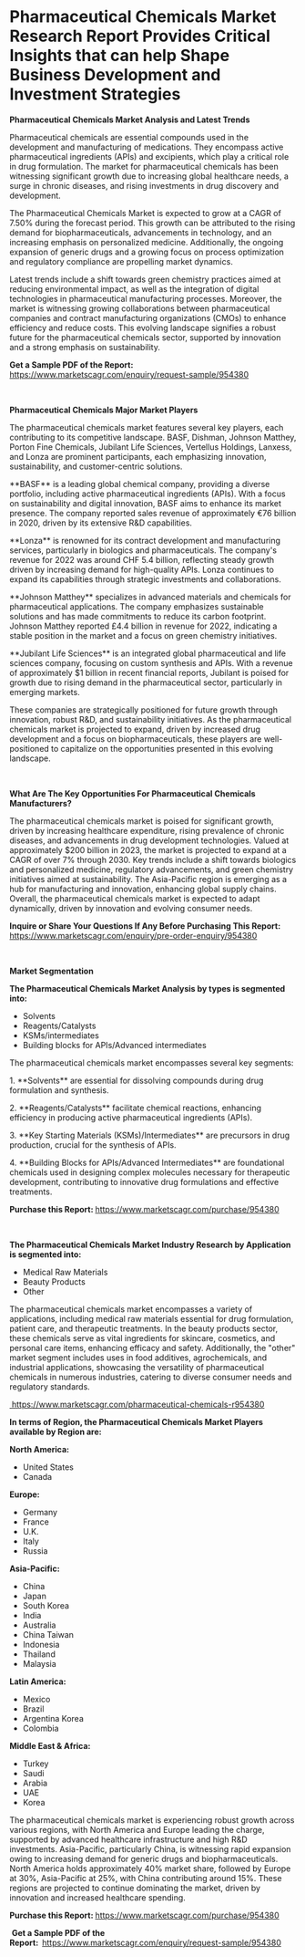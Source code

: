 <p><h1>Pharmaceutical Chemicals Market Research Report Provides Critical Insights that can help Shape Business Development and Investment Strategies</h1></p><p><strong>Pharmaceutical Chemicals Market Analysis and Latest Trends</strong></p>
<p><p>Pharmaceutical chemicals are essential compounds used in the development and manufacturing of medications. They encompass active pharmaceutical ingredients (APIs) and excipients, which play a critical role in drug formulation. The market for pharmaceutical chemicals has been witnessing significant growth due to increasing global healthcare needs, a surge in chronic diseases, and rising investments in drug discovery and development.</p><p>The Pharmaceutical Chemicals Market is expected to grow at a CAGR of 7.50% during the forecast period. This growth can be attributed to the rising demand for biopharmaceuticals, advancements in technology, and an increasing emphasis on personalized medicine. Additionally, the ongoing expansion of generic drugs and a growing focus on process optimization and regulatory compliance are propelling market dynamics.</p><p>Latest trends include a shift towards green chemistry practices aimed at reducing environmental impact, as well as the integration of digital technologies in pharmaceutical manufacturing processes. Moreover, the market is witnessing growing collaborations between pharmaceutical companies and contract manufacturing organizations (CMOs) to enhance efficiency and reduce costs. This evolving landscape signifies a robust future for the pharmaceutical chemicals sector, supported by innovation and a strong emphasis on sustainability.</p></p>
<p><strong>Get a Sample PDF of the Report:&nbsp;</strong> <a href="https://www.marketscagr.com/enquiry/request-sample/954380?utm_campaign=2039&utm_medium=2&utm_source=Github&utm_content=ia&utm_term=16042025&utm_id=pharmaceutical-chemicals">https://www.marketscagr.com/enquiry/request-sample/954380</a></p>
<p>&nbsp;</p>
<p><strong>Pharmaceutical Chemicals Major Market Players</strong></p>
<p><p>The pharmaceutical chemicals market features several key players, each contributing to its competitive landscape. BASF, Dishman, Johnson Matthey, Porton Fine Chemicals, Jubilant Life Sciences, Vertellus Holdings, Lanxess, and Lonza are prominent participants, each emphasizing innovation, sustainability, and customer-centric solutions.</p><p>**BASF** is a leading global chemical company, providing a diverse portfolio, including active pharmaceutical ingredients (APIs). With a focus on sustainability and digital innovation, BASF aims to enhance its market presence. The company reported sales revenue of approximately €76 billion in 2020, driven by its extensive R&D capabilities.</p><p>**Lonza** is renowned for its contract development and manufacturing services, particularly in biologics and pharmaceuticals. The company's revenue for 2022 was around CHF 5.4 billion, reflecting steady growth driven by increasing demand for high-quality APIs. Lonza continues to expand its capabilities through strategic investments and collaborations.</p><p>**Johnson Matthey** specializes in advanced materials and chemicals for pharmaceutical applications. The company emphasizes sustainable solutions and has made commitments to reduce its carbon footprint. Johnson Matthey reported £4.4 billion in revenue for 2022, indicating a stable position in the market and a focus on green chemistry initiatives.</p><p>**Jubilant Life Sciences** is an integrated global pharmaceutical and life sciences company, focusing on custom synthesis and APIs. With a revenue of approximately $1 billion in recent financial reports, Jubilant is poised for growth due to rising demand in the pharmaceutical sector, particularly in emerging markets.</p><p>These companies are strategically positioned for future growth through innovation, robust R&D, and sustainability initiatives. As the pharmaceutical chemicals market is projected to expand, driven by increased drug development and a focus on biopharmaceuticals, these players are well-positioned to capitalize on the opportunities presented in this evolving landscape.</p></p>
<p>&nbsp;</p>
<p><strong>What Are The Key Opportunities For Pharmaceutical Chemicals Manufacturers?</strong></p>
<p><p>The pharmaceutical chemicals market is poised for significant growth, driven by increasing healthcare expenditure, rising prevalence of chronic diseases, and advancements in drug development technologies. Valued at approximately $200 billion in 2023, the market is projected to expand at a CAGR of over 7% through 2030. Key trends include a shift towards biologics and personalized medicine, regulatory advancements, and green chemistry initiatives aimed at sustainability. The Asia-Pacific region is emerging as a hub for manufacturing and innovation, enhancing global supply chains. Overall, the pharmaceutical chemicals market is expected to adapt dynamically, driven by innovation and evolving consumer needs.</p></p>
<p><strong>Inquire or Share Your Questions If Any Before Purchasing This Report:</strong> <a href="https://www.marketscagr.com/enquiry/pre-order-enquiry/954380?utm_campaign=2039&utm_medium=2&utm_source=Github&utm_content=ia&utm_term=16042025&utm_id=pharmaceutical-chemicals">https://www.marketscagr.com/enquiry/pre-order-enquiry/954380</a></p>
<p>&nbsp;</p>
<p><strong>Market Segmentation</strong></p>
<p><strong>The Pharmaceutical Chemicals Market Analysis by types is segmented into:</strong></p>
<p><ul><li>Solvents</li><li>Reagents/Catalysts</li><li>KSMs/intermediates</li><li>Building blocks for APIs/Advanced intermediates</li></ul></p>
<p><p>The pharmaceutical chemicals market encompasses several key segments: </p><p>1. **Solvents** are essential for dissolving compounds during drug formulation and synthesis.</p><p>2. **Reagents/Catalysts** facilitate chemical reactions, enhancing efficiency in producing active pharmaceutical ingredients (APIs).</p><p>3. **Key Starting Materials (KSMs)/Intermediates** are precursors in drug production, crucial for the synthesis of APIs.</p><p>4. **Building Blocks for APIs/Advanced Intermediates** are foundational chemicals used in designing complex molecules necessary for therapeutic development, contributing to innovative drug formulations and effective treatments.</p></p>
<p><strong>Purchase this Report:&nbsp;</strong><a href="https://www.marketscagr.com/purchase/954380?utm_campaign=2039&utm_medium=2&utm_source=Github&utm_content=ia&utm_term=16042025&utm_id=pharmaceutical-chemicals">https://www.marketscagr.com/purchase/954380</a></p>
<p>&nbsp;</p>
<p><strong>The Pharmaceutical Chemicals Market Industry Research by Application is segmented into:</strong></p>
<p><ul><li>Medical Raw Materials</li><li>Beauty Products</li><li>Other</li></ul></p>
<p><p>The pharmaceutical chemicals market encompasses a variety of applications, including medical raw materials essential for drug formulation, patient care, and therapeutic treatments. In the beauty products sector, these chemicals serve as vital ingredients for skincare, cosmetics, and personal care items, enhancing efficacy and safety. Additionally, the "other" market segment includes uses in food additives, agrochemicals, and industrial applications, showcasing the versatility of pharmaceutical chemicals in numerous industries, catering to diverse consumer needs and regulatory standards.</p></p>
<p><a href="https://www.marketscagr.com/pharmaceutical-chemicals-r954380?utm_campaign=2039&utm_medium=2&utm_source=Github&utm_content=ia&utm_term=16042025&utm_id=pharmaceutical-chemicals">&nbsp;https://www.marketscagr.com/pharmaceutical-chemicals-r954380</a></p>
<p><strong>In terms of Region, the Pharmaceutical Chemicals Market Players available by Region are:</strong></p>
<p>
    <p> <strong> North America: </strong>
        <ul>
            <li>United States</li>
            <li>Canada</li>
        </ul>
        </p> 
    <p> <strong> Europe: </strong>
        <ul>
            <li>Germany</li>
            <li>France</li>
            <li>U.K.</li>
            <li>Italy</li>
            <li>Russia</li>
        </ul>
        </p> 
    <p> <strong> Asia-Pacific: </strong>
        <ul>
            <li>China</li>
            <li>Japan</li>
            <li>South Korea</li>
            <li>India</li>
            <li>Australia</li>
            <li>China Taiwan</li>
            <li>Indonesia</li>
            <li>Thailand</li>
            <li>Malaysia</li>
        </ul>
        </p> 
    <p> <strong> Latin America: </strong>
        <ul>
            <li>Mexico</li>
            <li>Brazil</li>
            <li>Argentina Korea</li>
            <li>Colombia</li>
        </ul>
        </p> 
    <p> <strong> Middle East & Africa: </strong>
        <ul>
            <li>Turkey</li>
            <li>Saudi</li>
            <li>Arabia</li>
            <li>UAE</li>
            <li>Korea</li>
        </ul>
    </p>
    </p>
<p><p>The pharmaceutical chemicals market is experiencing robust growth across various regions, with North America and Europe leading the charge, supported by advanced healthcare infrastructure and high R&D investments. Asia-Pacific, particularly China, is witnessing rapid expansion owing to increasing demand for generic drugs and biopharmaceuticals. North America holds approximately 40% market share, followed by Europe at 30%, Asia-Pacific at 25%, with China contributing around 15%. These regions are projected to continue dominating the market, driven by innovation and increased healthcare spending.</p></p>
<p><strong>Purchase this Report: </strong><a href="https://www.marketscagr.com/purchase/954380?utm_campaign=2039&utm_medium=2&utm_source=Github&utm_content=ia&utm_term=16042025&utm_id=pharmaceutical-chemicals">https://www.marketscagr.com/purchase/954380</a></p>
<p>&nbsp;<strong>Get a Sample PDF of the Report:&nbsp;&nbsp;</strong><a href="https://www.marketscagr.com/enquiry/request-sample/954380?utm_campaign=2039&utm_medium=2&utm_source=Github&utm_content=ia&utm_term=16042025&utm_id=pharmaceutical-chemicals">https://www.marketscagr.com/enquiry/request-sample/954380</a></p>
<p><strong></strong></p>
<p><p></p><p></p><p></p></p>